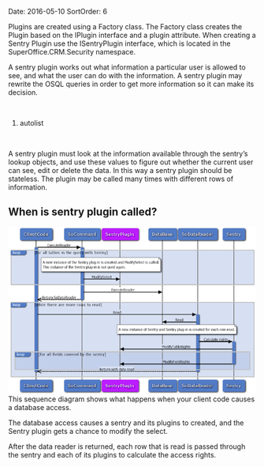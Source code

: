 Date: 2016-05-10
SortOrder: 6

Plugins are created using a Factory class. The Factory class creates the Plugin based on the IPlugin interface and a plugin attribute. When creating a Sentry Plugin use the ISentryPlugin interface, which is located in the SuperOffice.CRM.Security namespace.

A sentry plugin works out what information a particular user is allowed to see, and what the user can do with the information. A sentry plugin may rewrite the OSQL queries in order to get more information so it can make its decision.

 

1. autolist

 

A sentry plugin must look at the information available through the sentry’s lookup objects, and use these values to figure out whether the current user can see, edit or delete the data. In this way a sentry plugin should be stateless. The plugin may be called many times with different rows of information.

When is sentry plugin called?
-----------------------------

![Sentry plugin sequence diagram](sentry%20plugin.PNG)
This sequence diagram shows what happens when your client code causes a database access.

The database access causes a sentry and its plugins to created, and the Sentry plugin gets a chance to modify the select.

After the data reader is returned, each row that is read is passed through the sentry and each of its plugins to calculate the access rights.
